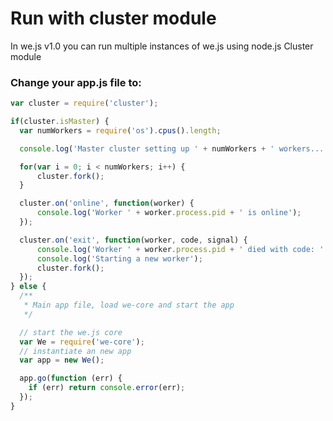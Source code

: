 # Run with cluster module

In we.js v1.0 you can run multiple instances of we.js using node.js Cluster module

### Change your app.js file to:

```js
var cluster = require('cluster');

if(cluster.isMaster) {
  var numWorkers = require('os').cpus().length;

  console.log('Master cluster setting up ' + numWorkers + ' workers...');

  for(var i = 0; i < numWorkers; i++) {
      cluster.fork();
  }

  cluster.on('online', function(worker) {
      console.log('Worker ' + worker.process.pid + ' is online');
  });

  cluster.on('exit', function(worker, code, signal) {
      console.log('Worker ' + worker.process.pid + ' died with code: ' + code + ', and signal: ' + signal);
      console.log('Starting a new worker');
      cluster.fork();
  });
} else {
  /**
   * Main app file, load we-core and start the app
   */

  // start the we.js core
  var We = require('we-core');
  // instantiate an new app
  var app = new We();

  app.go(function (err) {
    if (err) return console.error(err);
  });
}

```

